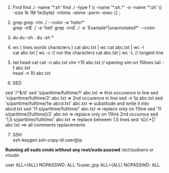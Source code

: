 
1. Find
 find ./ -name '\*.sh'
 find ./ -type f \\( -name  '\*.sh.\*' -o -name '\*.sh' \\)
 -size 1k 1M 1w(byte)
 -mtime 
 -atime 
 -perm
 -exec {} \; 

2. grep 
grep -irln ./ --color -e 'hello\*'  
grep -irlE ./ -e 'hell'
grep -irnE ./ -e 'Example\*|unannotated\*' --color

3. du
du -sh .
du -sh *

4. wc ( lines words characters )
cat abc.txt | wc
cat abc.txt | wc -l  
cat abc.txt | wc -c  // run the characters
cat abc.txt | wc -L  // longest line 




5. tail head cat
cat -n abc.txt
vim +15 abc.txt  // opening vim on 15lines
tail -f abc.txt  
head -n 10 abc.txt

6. SED

sed '/^$/d'
sed 's/parttime/fulltime/1' abc.txt => first occurence in line
sed 's/parttime/fulltime/2' abc.txt => 2nd occurence in line
sed -n 1p abc.txt
sed 's/parttime/fulltime/1w abcd.txt' abc.txt => substitude and write it into abcd.txt
sed '11 s/parttime/fulltime/' abc.txt => replace only on 11line
sed '11 s/parttime/[fulltime]/2' abc.txt => replace only on 11line 2nd occurnce
sed '1,5 s/parttime/fulltime/' abc.txt => replace between 1,5 lines
sed 's|//.\*||' abc.txt ==> all comments  replacements

7. SSH  
ssh-keygen 
ssh-copy-id user@ip

**Running all sudo cmds without any root/sudo passwd**
/ect/sudoers or visudo

user ALL=(ALL) NOPASSWD: ALL 
%user_grp ALL=(ALL) NOPASSWD: ALL



 